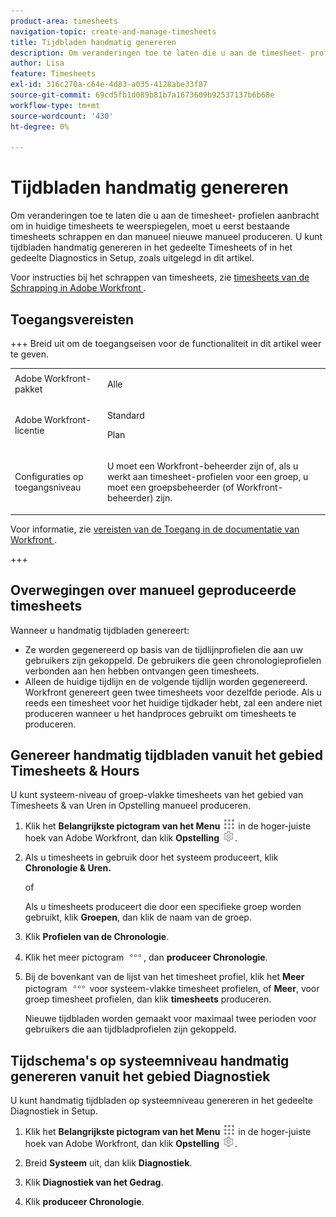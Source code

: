 ```yaml
---
product-area: timesheets
navigation-topic: create-and-manage-timesheets
title: Tijdbladen handmatig genereren
description: Om veranderingen toe te laten die u aan de timesheet- profielen aanbracht om in huidige timesheets te weerspiegelen, moet u eerst bestaande timesheets schrappen en dan manueel nieuwe manueel produceren. U kunt tijdbladen handmatig genereren in het gedeelte Timesheets of in het gedeelte Diagnostics in Setup, zoals uitgelegd in dit artikel.
author: Lisa
feature: Timesheets
exl-id: 316c270a-c64e-4d83-a035-4128abe33f87
source-git-commit: 69cd5fb1d089b81b7a1673609b92537137b6b68e
workflow-type: tm+mt
source-wordcount: '430'
ht-degree: 0%

---
```


# Tijdbladen handmatig genereren

Om veranderingen toe te laten die u aan de timesheet- profielen aanbracht om in huidige timesheets te weerspiegelen, moet u eerst bestaande timesheets schrappen en dan manueel nieuwe manueel produceren. U kunt tijdbladen handmatig genereren in het gedeelte Timesheets of in het gedeelte Diagnostics in Setup, zoals uitgelegd in dit artikel.

Voor instructies bij het schrappen van timesheets, zie [&#x200B; timesheets van de Schrapping in Adobe Workfront &#x200B;](../../timesheets/create-and-manage-timesheets/delete-timesheets.md).

## Toegangsvereisten

+++ Breid uit om de toegangseisen voor de functionaliteit in dit artikel weer te geven.

<table style="table-layout:auto">
 <col> 
 <col>
 <tbody> 
  <tr> 
   <td>Adobe Workfront-pakket</td> 
   <td><p>Alle</p></td> 
  </tr> 
  <tr> 
   <td>Adobe Workfront-licentie</td> 
   <td>
   <p>Standard</p>
   <p>Plan</p></td>
  </tr> 
  <tr> 
   <td>Configuraties op toegangsniveau</td> 
   <td><p>U moet een Workfront-beheerder zijn of, als u werkt aan timesheet-profielen voor een groep, u moet een groepsbeheerder (of Workfront-beheerder) zijn.</p> </td> 
  </tr> 
 </tbody> 
</table>

Voor informatie, zie [&#x200B; vereisten van de Toegang in de documentatie van Workfront &#x200B;](/help/quicksilver/administration-and-setup/add-users/access-levels-and-object-permissions/access-level-requirements-in-documentation.md).

+++

## Overwegingen over manueel geproduceerde timesheets

Wanneer u handmatig tijdbladen genereert:

* Ze worden gegenereerd op basis van de tijdlijnprofielen die aan uw gebruikers zijn gekoppeld. De gebruikers die geen chronologieprofielen verbonden aan hen hebben ontvangen geen timesheets.
* Alleen de huidige tijdlijn en de volgende tijdlijn worden gegenereerd. Workfront genereert geen twee timesheets voor dezelfde periode. Als u reeds een timesheet voor het huidige tijdkader hebt, zal een andere niet produceren wanneer u het handproces gebruikt om timesheets te produceren.

## Genereer handmatig tijdbladen vanuit het gebied Timesheets &amp; Hours

U kunt systeem-niveau of groep-vlakke timesheets van het gebied van Timesheets &amp; van Uren in Opstelling manueel produceren.

1. Klik het **Belangrijkste pictogram van het Menu** ![](assets/main-menu-icon.png) in de hoger-juiste hoek van Adobe Workfront, dan klik **Opstelling** ![](assets/gear-icon-settings.png).

1. Als u timesheets in gebruik door het systeem produceert, klik **Chronologie &amp; Uren.**

   of

   Als u timesheets produceert die door een specifieke groep worden gebruikt, klik **Groepen**, dan klik de naam van de groep.

1. Klik **Profielen van de Chronologie**.
1. Klik het meer pictogram ![&#x200B; meer pictogram &#x200B;](assets/more-icon.png), dan **produceer Chronologie**.

1. Bij de bovenkant van de lijst van het timesheet profiel, klik het **Meer** pictogram ![&#x200B; pictogram &#x200B;](assets/more-icon.png) voor systeem-vlakke timesheet profielen, of **Meer**, voor groep timesheet profielen, dan klik **timesheets** produceren.

   Nieuwe tijdbladen worden gemaakt voor maximaal twee perioden voor gebruikers die aan tijdbladprofielen zijn gekoppeld.

## Tijdschema&#39;s op systeemniveau handmatig genereren vanuit het gebied Diagnostiek

U kunt handmatig tijdbladen op systeemniveau genereren in het gedeelte Diagnostiek in Setup.

1. Klik het **Belangrijkste pictogram van het Menu** ![](assets/main-menu-icon.png) in de hoger-juiste hoek van Adobe Workfront, dan klik **Opstelling** ![](assets/gear-icon-settings.png).

1. Breid **Systeem** uit, dan klik **Diagnostiek**.

1. Klik **Diagnostiek van het Gedrag**.
1. Klik **produceer Chronologie**.
